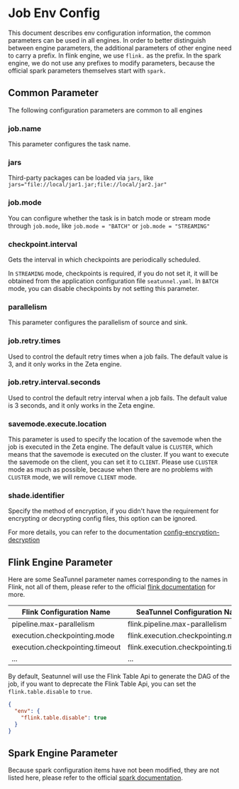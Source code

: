 # Job Env Config

This document describes env configuration information, the common parameters can be used in all engines. In order to better distinguish between engine parameters, the additional parameters of other engine need to carry a prefix.
In flink engine, we use `flink.` as the prefix. In the spark engine, we do not use any prefixes to modify parameters, because the official spark parameters themselves start with `spark.`

## Common Parameter

The following configuration parameters are common to all engines

### job.name

This parameter configures the task name.

### jars

Third-party packages can be loaded via `jars`, like `jars="file://local/jar1.jar;file://local/jar2.jar"`

### job.mode

You can configure whether the task is in batch mode or stream mode through `job.mode`, like `job.mode = "BATCH"` or `job.mode = "STREAMING"`

### checkpoint.interval

Gets the interval in which checkpoints are periodically scheduled.

In `STREAMING` mode, checkpoints is required, if you do not set it, it will be obtained from the application configuration file `seatunnel.yaml`. In `BATCH` mode, you can disable checkpoints by not setting this parameter.

### parallelism

This parameter configures the parallelism of source and sink.

### job.retry.times

Used to control the default retry times when a job fails. The default value is 3, and it only works in the Zeta engine.

### job.retry.interval.seconds

Used to control the default retry interval when a job fails. The default value is 3 seconds, and it only works in the Zeta engine.

### savemode.execute.location

This parameter is used to specify the location of the savemode when the job is executed in the Zeta engine.
The default value is `CLUSTER`, which means that the savemode is executed on the cluster. If you want to execute the savemode on the client,
you can set it to `CLIENT`. Please use `CLUSTER` mode as much as possible, because when there are no problems with `CLUSTER` mode, we will remove `CLIENT` mode.

### shade.identifier

Specify the method of encryption, if you didn't have the requirement for encrypting or decrypting config files, this option can be ignored.

For more details, you can refer to the documentation [config-encryption-decryption](../connector-v2/Config-Encryption-Decryption.md)

## Flink Engine Parameter

Here are some SeaTunnel parameter names corresponding to the names in Flink, not all of them, please refer to the official [flink documentation](https://flink.apache.org/) for more.

|    Flink Configuration Name     |     SeaTunnel Configuration Name      |
|---------------------------------|---------------------------------------|
| pipeline.max-parallelism        | flink.pipeline.max-parallelism        |
| execution.checkpointing.mode    | flink.execution.checkpointing.mode    |
| execution.checkpointing.timeout | flink.execution.checkpointing.timeout |
| ...                             | ...                                   |

By default, Seatunnel will use the Flink Table Api to generate the DAG of the job, if you want to deprecate the Flink Table Api, you can set the `flink.table.disable` to `true`.

```json
{
  "env": {
    "flink.table.disable": true
  }
}
```

## Spark Engine Parameter

Because spark configuration items have not been modified, they are not listed here, please refer to the official [spark documentation](https://spark.apache.org/).
